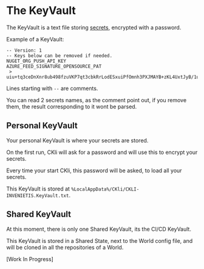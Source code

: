 # The KeyVault

The KeyVault is a text file storing <u>secrets</u>, encrypted with a password.

Example of a KeyVault:

```
-- Version: 1
-- Keys below can be removed if needed.
NUGET_ORG_PUSH_API_KEY
AZURE_FEED_SIGNATURE_OPENSOURCE_PAT
 > uiu+tq3ceDnXnr8ub498fzuVKP7qt3cbkRrLodESxuiPfOmnh3PXJMAYB+zKL4UxtJyB/1ucSIyJxakzcfxQ6bVNNgregCL8NvtH4+KzEuxU0a0jcRHp/p8g4zy020YV4cFBISJ7Shly8yzF5bVqn84dbqNUIskPdzKXe041rFaubDTddYZvJEahjdYhpI7TwIyewLMgmHA2ljJpl7nE+1pqxz+e+MHoqEc1w8OJv+w=
```

Lines starting with `--` are comments.

You can read 2 secrets names, as the comment point out, if you remove them, the result corresponding to it wont be parsed.

## Personal KeyVault

Your personal KeyVault is where your secrets are stored.

On the first run, CKli will ask for a password and will use this to encrypt your secrets.

Every time your start CKli, this password will be asked, to load all your secrets.

This KeyVault is stored at  `%LocalAppData%/CKli/CKLI-INVENIETIS.KeyVault.txt`.

## Shared KeyVault

At this moment, there is only one Shared KeyVault, its the CI/CD KeyVault.

This KeyVault is stored in a Shared State, next to the World config file, and will be cloned in all the repositories of a World.

[Work In Progress]